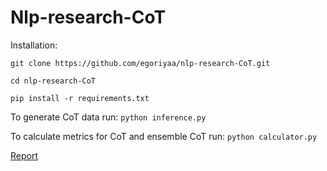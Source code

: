 # Nlp-research-CoT

Installation:
```
git clone https://github.com/egoriyaa/nlp-research-CoT.git

cd nlp-research-CoT

pip install -r requirements.txt
```

To generate CoT data run:
```python inference.py```

To calculate metrics for CoT and ensemble CoT run:
```python calculator.py```

[Report](https://drive.google.com/drive/folders/1CRLoHFsVLoCjS_blRY7rS48pugpOR0ko?usp=share_link)
